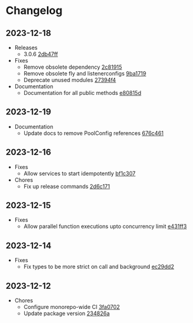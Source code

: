 # Changelog
## 2023-12-18
- Releases
  - 3.0.6 [2db47ff](https://github.com/differentialhq/differential/commit/2db47ff)
- Fixes
  - Remove obsolete dependency [2c81915](https://github.com/differentialhq/differential/commit/2c81915)
  - Remove obsolete fly and listenerconfigs [9ba1719](https://github.com/differentialhq/differential/commit/9ba1719)
  - Deprecate unused modules [27394f4](https://github.com/differentialhq/differential/commit/27394f4)
- Documentation
  - Documentation for all public methods [e80815d](https://github.com/differentialhq/differential/commit/e80815d)
## 2023-12-19
- Documentation
  - Update docs to remove PoolConfig references [676c461](https://github.com/differentialhq/differential/commit/676c461)
## 2023-12-16
- Fixes
  - Allow services to start idempotently [bf1c307](https://github.com/differentialhq/differential/commit/bf1c307)
- Chores
  - Fix up release commands [2d6c171](https://github.com/differentialhq/differential/commit/2d6c171)
## 2023-12-15
- Fixes
  - Allow parallel function executions upto concurrency limit [e431ff3](https://github.com/differentialhq/differential/commit/e431ff3)
## 2023-12-14
- Fixes
  - Fix types to be more strict on call and background [ec29dd2](https://github.com/differentialhq/differential/commit/ec29dd2)
## 2023-12-12
- Chores
  - Configure monorepo-wide CI [3fa0702](https://github.com/differentialhq/differential/commit/3fa0702)
  - Update package version [234826a](https://github.com/differentialhq/differential/commit/234826a)
